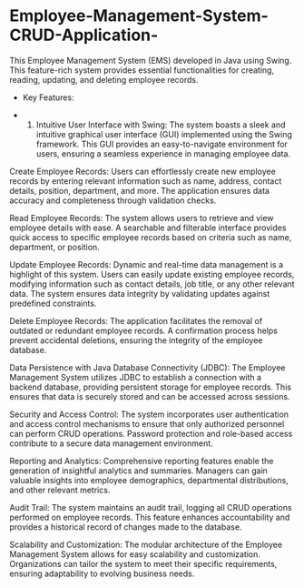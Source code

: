 # Employee-Management-System-CRUD-Application-

This Employee Management System (EMS) developed in Java using Swing. This feature-rich system provides essential functionalities for creating, reading, updating, and deleting employee records.

+ Key Features:

+ 1. Intuitive User Interface with Swing:
    The system boasts a sleek and intuitive graphical user interface (GUI) implemented using the Swing framework. This GUI provides an         easy-to-navigate environment for users, ensuring a seamless experience in managing employee data.

Create Employee Records:
Users can effortlessly create new employee records by entering relevant information such as name, address, contact details, position, department, and more. The application ensures data accuracy and completeness through validation checks.

Read Employee Records:
The system allows users to retrieve and view employee details with ease. A searchable and filterable interface provides quick access to specific employee records based on criteria such as name, department, or position.

Update Employee Records:
Dynamic and real-time data management is a highlight of this system. Users can easily update existing employee records, modifying information such as contact details, job title, or any other relevant data. The system ensures data integrity by validating updates against predefined constraints.

Delete Employee Records:
The application facilitates the removal of outdated or redundant employee records. A confirmation process helps prevent accidental deletions, ensuring the integrity of the employee database.

Data Persistence with Java Database Connectivity (JDBC):
The Employee Management System utilizes JDBC to establish a connection with a backend database, providing persistent storage for employee records. This ensures that data is securely stored and can be accessed across sessions.

Security and Access Control:
The system incorporates user authentication and access control mechanisms to ensure that only authorized personnel can perform CRUD operations. Password protection and role-based access contribute to a secure data management environment.

Reporting and Analytics:
Comprehensive reporting features enable the generation of insightful analytics and summaries. Managers can gain valuable insights into employee demographics, departmental distributions, and other relevant metrics.

Audit Trail:
The system maintains an audit trail, logging all CRUD operations performed on employee records. This feature enhances accountability and provides a historical record of changes made to the database.

Scalability and Customization:
The modular architecture of the Employee Management System allows for easy scalability and customization. Organizations can tailor the system to meet their specific requirements, ensuring adaptability to evolving business needs.
